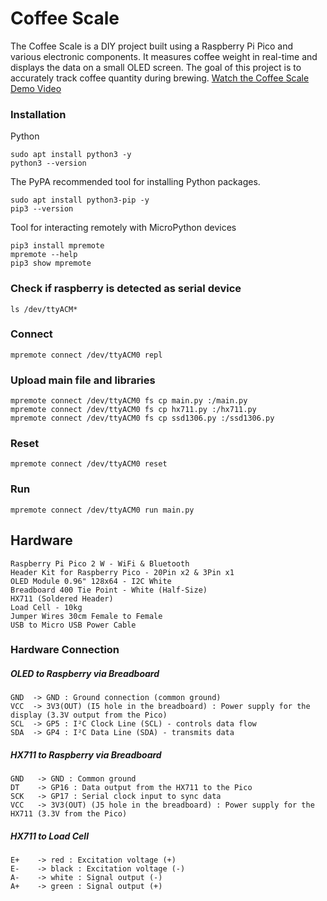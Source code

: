 # Coffee Scale 
The Coffee Scale is a DIY project built using a Raspberry Pi Pico and various electronic components. It measures coffee weight in real-time and displays the data on a small OLED screen. The goal of this project is to accurately track coffee quantity during brewing. [Watch the Coffee Scale Demo Video ](https://drive.google.com/file/d/1JX_wv30WXQk-MxV9DMYWIgs2iBv-3yjh/view?usp=drive_link)

### Installation
Python 
```
sudo apt install python3 -y
python3 --version
```

The PyPA recommended tool for installing Python packages.
```
sudo apt install python3-pip -y
pip3 --version

```

Tool for interacting remotely with MicroPython devices
```
pip3 install mpremote
mpremote --help
pip3 show mpremote
```

### Check if raspberry is detected as serial device
```ls /dev/ttyACM*```

### Connect
`mpremote connect /dev/ttyACM0 repl`

### Upload main file and libraries
```
mpremote connect /dev/ttyACM0 fs cp main.py :/main.py
mpremote connect /dev/ttyACM0 fs cp hx711.py :/hx711.py
mpremote connect /dev/ttyACM0 fs cp ssd1306.py :/ssd1306.py
```

### Reset
`mpremote connect /dev/ttyACM0 reset`

### Run
`mpremote connect /dev/ttyACM0 run main.py`

## Hardware
```
Raspberry Pi Pico 2 W - WiFi & Bluetooth 
Header Kit for Raspberry Pico - 20Pin x2 & 3Pin x1
OLED Module 0.96" 128x64 - I2C White 
Breadboard 400 Tie Point - White (Half-Size) 
HX711 (Soldered Header) 
Load Cell - 10kg 
Jumper Wires 30cm Female to Female
USB to Micro USB Power Cable
```

### Hardware Connection

##### OLED to Raspberry via Breadboard
```
GND  -> GND : Ground connection (common ground)	
VCC  -> 3V3(OUT) (I5 hole in the breadboard) : Power supply for the display (3.3V output from the Pico)	
SCL  -> GP5 : I²C Clock Line (SCL) - controls data flow	
SDA  -> GP4 : I²C Data Line (SDA) - transmits data	
```

##### HX711 to Raspberry via Breadboard
```
GND   -> GND : Common ground	
DT    -> GP16 : Data output from the HX711 to the Pico	
SCK   -> GP17 : Serial clock input to sync data	
VCC   -> 3V3(OUT) (J5 hole in the breadboard) : Power supply for the HX711 (3.3V from the Pico)	
```

##### HX711 to Load Cell
```
E+    -> red : Excitation voltage (+)	
E-    -> black : Excitation voltage (-)	
A-    -> white : Signal output (-)	
A+    -> green : Signal output (+)	

```